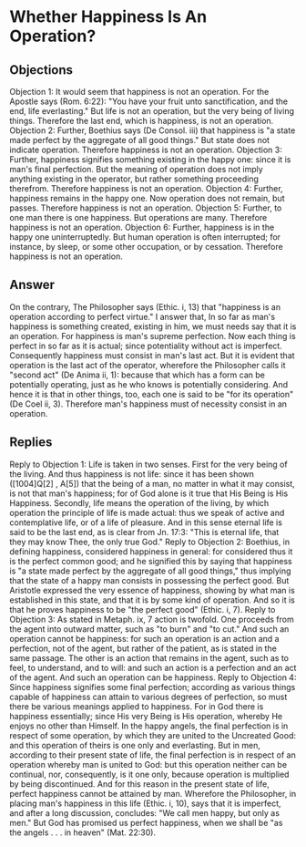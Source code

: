 # Whether Happiness Is An Operation?
## Objections
Objection 1: It would seem that happiness is not an operation. For the Apostle says (Rom. 6:22): "You have your fruit unto sanctification, and the end, life everlasting." But life is not an operation, but the very being of living things. Therefore the last end, which is happiness, is not an operation.
Objection 2: Further, Boethius says (De Consol. iii) that happiness is "a state made perfect by the aggregate of all good things." But state does not indicate operation. Therefore happiness is not an operation.
Objection 3: Further, happiness signifies something existing in the happy one: since it is man's final perfection. But the meaning of operation does not imply anything existing in the operator, but rather something proceeding therefrom. Therefore happiness is not an operation.
Objection 4: Further, happiness remains in the happy one. Now operation does not remain, but passes. Therefore happiness is not an operation.
Objection 5: Further, to one man there is one happiness. But operations are many. Therefore happiness is not an operation.
Objection 6: Further, happiness is in the happy one uninterruptedly. But human operation is often interrupted; for instance, by sleep, or some other occupation, or by cessation. Therefore happiness is not an operation.
## Answer
On the contrary, The Philosopher says (Ethic. i, 13) that "happiness is an operation according to perfect virtue."
I answer that, In so far as man's happiness is something created, existing in him, we must needs say that it is an operation. For happiness is man's supreme perfection. Now each thing is perfect in so far as it is actual; since potentiality without act is imperfect. Consequently happiness must consist in man's last act. But it is evident that operation is the last act of the operator, wherefore the Philosopher calls it "second act" (De Anima ii, 1): because that which has a form can be potentially operating, just as he who knows is potentially considering. And hence it is that in other things, too, each one is said to be "for its operation" (De Coel ii, 3). Therefore man's happiness must of necessity consist in an operation.
## Replies
Reply to Objection 1: Life is taken in two senses. First for the very being of the living. And thus happiness is not life: since it has been shown ([1004]Q[2] , A[5]) that the being of a man, no matter in what it may consist, is not that man's happiness; for of God alone is it true that His Being is His Happiness. Secondly, life means the operation of the living, by which operation the principle of life is made actual: thus we speak of active and contemplative life, or of a life of pleasure. And in this sense eternal life is said to be the last end, as is clear from Jn. 17:3: "This is eternal life, that they may know Thee, the only true God."
Reply to Objection 2: Boethius, in defining happiness, considered happiness in general: for considered thus it is the perfect common good; and he signified this by saying that happiness is "a state made perfect by the aggregate of all good things," thus implying that the state of a happy man consists in possessing the perfect good. But Aristotle expressed the very essence of happiness, showing by what man is established in this state, and that it is by some kind of operation. And so it is that he proves happiness to be "the perfect good" (Ethic. i, 7).
Reply to Objection 3: As stated in Metaph. ix, 7 action is twofold. One proceeds from the agent into outward matter, such as "to burn" and "to cut." And such an operation cannot be happiness: for such an operation is an action and a perfection, not of the agent, but rather of the patient, as is stated in the same passage. The other is an action that remains in the agent, such as to feel, to understand, and to will: and such an action is a perfection and an act of the agent. And such an operation can be happiness.
Reply to Objection 4: Since happiness signifies some final perfection; according as various things capable of happiness can attain to various degrees of perfection, so must there be various meanings applied to happiness. For in God there is happiness essentially; since His very Being is His operation, whereby He enjoys no other than Himself. In the happy angels, the final perfection is in respect of some operation, by which they are united to the Uncreated Good: and this operation of theirs is one only and everlasting. But in men, according to their present state of life, the final perfection is in respect of an operation whereby man is united to God: but this operation neither can be continual, nor, consequently, is it one only, because operation is multiplied by being discontinued. And for this reason in the present state of life, perfect happiness cannot be attained by man. Wherefore the Philosopher, in placing man's happiness in this life (Ethic. i, 10), says that it is imperfect, and after a long discussion, concludes: "We call men happy, but only as men." But God has promised us perfect happiness, when we shall be "as the angels . . . in heaven" (Mat. 22:30).